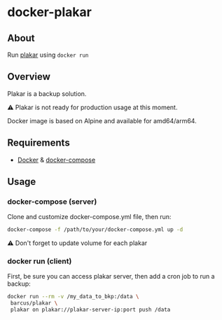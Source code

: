 # docker-plakar

## About

Run [plakar][plakar-href] using `docker run`

## Overview

Plakar is a backup solution.

:warning: Plakar is not ready for production usage at this moment.

Docker image is based on Alpine and available for amd64/arm64.

## Requirements

* [Docker][docker-href] & [docker-compose][docker-compose-href]

## Usage

### docker-compose (server)

Clone and customize docker-compose.yml file, then run:

```bash
docker-compose -f /path/to/your/docker-compose.yml up -d
```

:warning: Don't forget to update volume for each plakar

### docker run (client)

First, be sure you can access plakar server, then add
a cron job to run a backup:

```bash
docker run --rm -v /my_data_to_bkp:/data \
 barcus/plakar \
 plakar on plakar://plakar-server-ip:port push /data
```

[plakar-href]: https://plakar.io
[docker-compose-href]: https://docs.docker.com/compose
[docker-href]: https://docs.docker.com/install
